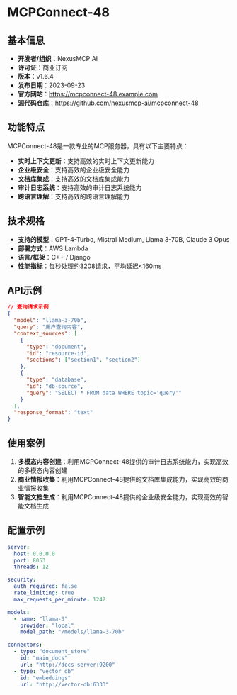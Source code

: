 # MCPConnect-48

## 基本信息

- **开发者/组织**：NexusMCP AI
- **许可证**：商业订阅
- **版本**：v1.6.4
- **发布日期**：2023-09-23
- **官方网站**：https://mcpconnect-48.example.com
- **源代码仓库**：https://github.com/nexusmcp-ai/mcpconnect-48

## 功能特点

MCPConnect-48是一款专业的MCP服务器，具有以下主要特点：

- **实时上下文更新**：支持高效的实时上下文更新能力
- **企业级安全**：支持高效的企业级安全能力
- **文档库集成**：支持高效的文档库集成能力
- **审计日志系统**：支持高效的审计日志系统能力
- **跨语言理解**：支持高效的跨语言理解能力


## 技术规格

- **支持的模型**：GPT-4-Turbo, Mistral Medium, Llama 3-70B, Claude 3 Opus
- **部署方式**：AWS Lambda
- **语言/框架**：C++ / Django
- **性能指标**：每秒处理约3208请求，平均延迟<160ms

## API示例

```json
// 查询请求示例
{
  "model": "llama-3-70b",
  "query": "用户查询内容",
  "context_sources": [
    {
      "type": "document",
      "id": "resource-id",
      "sections": ["section1", "section2"]
    },
    {
      "type": "database",
      "id": "db-source",
      "query": "SELECT * FROM data WHERE topic='query'"
    }
  ],
  "response_format": "text"
}
```

## 使用案例

1. **多模态内容创建**：利用MCPConnect-48提供的审计日志系统能力，实现高效的多模态内容创建
2. **商业情报收集**：利用MCPConnect-48提供的文档库集成能力，实现高效的商业情报收集
3. **智能文档生成**：利用MCPConnect-48提供的企业级安全能力，实现高效的智能文档生成


## 配置示例

```yaml
server:
  host: 0.0.0.0
  port: 8053
  threads: 12

security:
  auth_required: false
  rate_limiting: true
  max_requests_per_minute: 1242

models:
  - name: "llama-3"
    provider: "local"
    model_path: "/models/llama-3-70b"

connectors:
  - type: "document_store"
    id: "main_docs"
    url: "http://docs-server:9200"
  - type: "vector_db"
    id: "embeddings"
    url: "http://vector-db:6333"
```